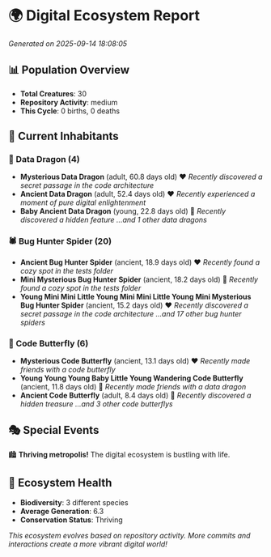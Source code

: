 # 🌍 Digital Ecosystem Report
*Generated on 2025-09-14 18:08:05*

## 📊 Population Overview
- **Total Creatures**: 30
- **Repository Activity**: medium
- **This Cycle**: 0 births, 0 deaths

## 👥 Current Inhabitants

### 🐉 Data Dragon (4)
- **Mysterious Data Dragon** (adult, 60.8 days old) ❤️
  *Recently discovered a secret passage in the code architecture*
- **Ancient Data Dragon** (adult, 52.4 days old) ❤️
  *Recently experienced a moment of pure digital enlightenment*
- **Baby Ancient Data Dragon** (young, 22.8 days old) 💚
  *Recently discovered a hidden feature*
  *...and 1 other data dragons*

### 🕷️ Bug Hunter Spider (20)
- **Ancient Bug Hunter Spider** (ancient, 18.9 days old) ❤️
  *Recently found a cozy spot in the tests folder*
- **Mini Mysterious Bug Hunter Spider** (ancient, 18.2 days old) 💛
  *Recently found a cozy spot in the tests folder*
- **Young Mini Mini Little Young Mini Mini Little Young Mini Mysterious Bug Hunter Spider** (ancient, 15.2 days old) ❤️
  *Recently discovered a secret passage in the code architecture*
  *...and 17 other bug hunter spiders*

### 🦋 Code Butterfly (6)
- **Mysterious Code Butterfly** (ancient, 13.1 days old) ❤️
  *Recently made friends with a code butterfly*
- **Young Young Young Baby Little Young Wandering Code Butterfly** (ancient, 11.8 days old) 💛
  *Recently made friends with a data dragon*
- **Ancient Code Butterfly** (adult, 8.4 days old) 💚
  *Recently discovered a hidden treasure*
  *...and 3 other code butterflys*

## 🎭 Special Events

🏙️ **Thriving metropolis!** The digital ecosystem is bustling with life.

## 🔬 Ecosystem Health
- **Biodiversity**: 3 different species
- **Average Generation**: 6.3
- **Conservation Status**: Thriving

*This ecosystem evolves based on repository activity. More commits and interactions create a more vibrant digital world!*
